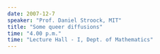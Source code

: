 ```yaml
---
date: 2007-12-7
speaker: "Prof. Daniel Stroock, MIT"
title: "Some queer diffusions"
time: "4.00 p.m." 
time: "Lecture Hall - I, Dept. of Mathematics"
---
```


